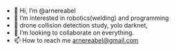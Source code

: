 - 👋 Hi, I’m @arnereabel 
- 👀 I’m interested in robotics(welding) and programming 
- 🌱 drone collision detection study, yolo darknet,
- 💞️ I’m looking to collaborate on everything.
- 📫 How to reach me arnereabel@gmail.com

<!---
arnereabel/arnereabel is a ✨ special ✨ repository because its `README.md` (this file) appears on your GitHub profile.
You can click the Preview link to take a look at your changes.
--->
